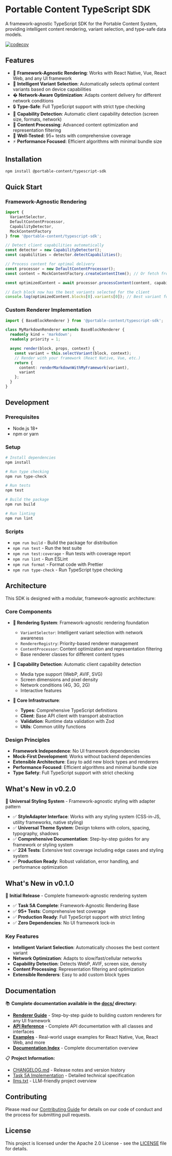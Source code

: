 # Portable Content TypeScript SDK

A framework-agnostic TypeScript SDK for the Portable Content System, providing intelligent content rendering, variant selection, and type-safe data models.

[![codecov](https://codecov.io/gh/portable-content/typescript-sdk/graph/badge.svg?token=kny2WCQvHx)](https://codecov.io/gh/portable-content/typescript-sdk)

## Features

- 🎨 **Framework-Agnostic Rendering**: Works with React Native, Vue, React Web, and any UI framework
- 🧠 **Intelligent Variant Selection**: Automatically selects optimal content variants based on device capabilities
- � **Network-Aware Optimization**: Adapts content delivery for different network conditions
- 🔒 **Type-Safe**: Full TypeScript support with strict type checking
- 📱 **Capability Detection**: Automatic client capability detection (screen size, formats, network)
- 🎯 **Content Processing**: Advanced content optimization and representation filtering
- 🧪 **Well-Tested**: 95+ tests with comprehensive coverage
- ⚡ **Performance Focused**: Efficient algorithms with minimal bundle size

## Installation

```bash
npm install @portable-content/typescript-sdk
```

## Quick Start

### Framework-Agnostic Rendering

```typescript
import {
  VariantSelector,
  DefaultContentProcessor,
  CapabilityDetector,
  MockContentFactory
} from '@portable-content/typescript-sdk';

// Detect client capabilities automatically
const detector = new CapabilityDetector();
const capabilities = detector.detectCapabilities();

// Process content for optimal delivery
const processor = new DefaultContentProcessor();
const content = MockContentFactory.createContentItem(); // Or fetch from your API

const optimizedContent = await processor.processContent(content, capabilities);

// Each block now has the best variants selected for the client
console.log(optimizedContent.blocks[0].variants[0]); // Best variant for this client
```

### Custom Renderer Implementation

```typescript
import { BaseBlockRenderer } from '@portable-content/typescript-sdk';

class MyMarkdownRenderer extends BaseBlockRenderer {
  readonly kind = 'markdown';
  readonly priority = 1;

  async render(block, props, context) {
    const variant = this.selectVariant(block, context);
    // Render with your framework (React Native, Vue, etc.)
    return {
      content: renderMarkdownWithMyFramework(variant),
      variant
    };
  }
}
```

## Development

### Prerequisites

- Node.js 18+
- npm or yarn

### Setup

```bash
# Install dependencies
npm install

# Run type checking
npm run type-check

# Run tests
npm test

# Build the package
npm run build

# Run linting
npm run lint
```

### Scripts

- `npm run build` - Build the package for distribution
- `npm run test` - Run the test suite
- `npm run test:coverage` - Run tests with coverage report
- `npm run lint` - Run ESLint
- `npm run format` - Format code with Prettier
- `npm run type-check` - Run TypeScript type checking

## Architecture

This SDK is designed with a modular, framework-agnostic architecture:

### Core Components

- **🎨 Rendering System**: Framework-agnostic rendering foundation
  - `VariantSelector`: Intelligent variant selection with network awareness
  - `RendererRegistry`: Priority-based renderer management
  - `ContentProcessor`: Content optimization and representation filtering
  - Base renderer classes for different content types

- **📱 Capability Detection**: Automatic client capability detection
  - Media type support (WebP, AVIF, SVG)
  - Screen dimensions and pixel density
  - Network conditions (4G, 3G, 2G)
  - Interactive features

- **🔧 Core Infrastructure**:
  - **Types**: Comprehensive TypeScript definitions
  - **Client**: Base API client with transport abstraction
  - **Validation**: Runtime data validation with Zod
  - **Utils**: Common utility functions

### Design Principles

- **Framework Independence**: No UI framework dependencies
- **Mock-First Development**: Works without backend dependencies
- **Extensible Architecture**: Easy to add new block types and renderers
- **Performance Focused**: Efficient algorithms and minimal bundle size
- **Type Safety**: Full TypeScript support with strict checking

## What's New in v0.2.0

🎨 **Universal Styling System** - Framework-agnostic styling with adapter pattern

- ✅ **StyleAdapter Interface**: Works with any styling system (CSS-in-JS, utility frameworks, native styling)
- ✅ **Universal Theme System**: Design tokens with colors, spacing, typography, shadows
- ✅ **Comprehensive Documentation**: Step-by-step guides for any framework or styling system
- ✅ **224 Tests**: Extensive test coverage including edge cases and styling system
- ✅ **Production Ready**: Robust validation, error handling, and performance optimization

## What's New in v0.1.0

🎉 **Initial Release** - Complete framework-agnostic rendering system

- ✅ **Task 5A Complete**: Framework-Agnostic Rendering Base
- ✅ **95+ Tests**: Comprehensive test coverage
- ✅ **Production Ready**: Full TypeScript support with strict linting
- ✅ **Zero Dependencies**: No UI framework lock-in

### Key Features

- **Intelligent Variant Selection**: Automatically chooses the best content variant
- **Network Optimization**: Adapts to slow/fast/cellular networks
- **Capability Detection**: Detects WebP, AVIF, screen size, density
- **Content Processing**: Representation filtering and optimization
- **Extensible Renderers**: Easy to add custom block types

## Documentation

📚 **Complete documentation available in the [docs/](./docs/) directory:**

- **[Renderer Guide](./docs/RENDERER_GUIDE.md)** - Step-by-step guide to building custom renderers for any UI framework
- **[API Reference](./docs/API_REFERENCE.md)** - Complete API documentation with all classes and interfaces
- **[Examples](./docs/EXAMPLES.md)** - Real-world usage examples for React Native, Vue, React Web, and more
- **[Documentation Index](./docs/README.md)** - Complete documentation overview

📋 **Project Information:**
- [CHANGELOG.md](./CHANGELOG.md) - Release notes and version history
- [Task 5A Implementation](./phase-1c/task-5a-rendering-base.md) - Detailed technical specification
- [llms.txt](./llms.txt) - LLM-friendly project overview

## Contributing

Please read our [Contributing Guide](./CONTRIBUTING.md) for details on our code of conduct and the process for submitting pull requests.

## License

This project is licensed under the Apache 2.0 License - see the [LICENSE](./LICENSE) file for details.